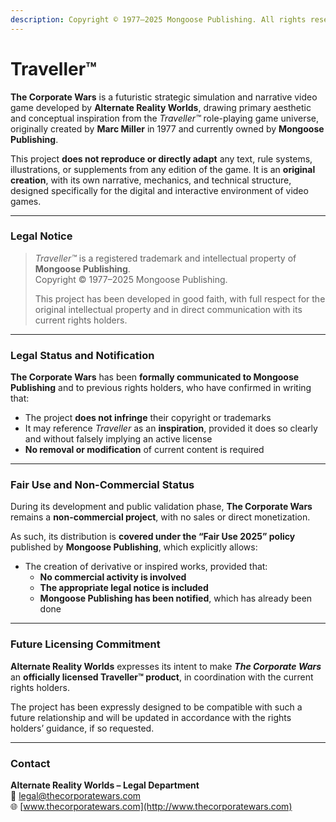 ```yaml
---
description: Copyright © 1977–2025 Mongoose Publishing. All rights reserved.
---
```


# Traveller™

**The Corporate Wars** is a futuristic strategic simulation and narrative video game developed by **Alternate Reality Worlds**, drawing primary aesthetic and conceptual inspiration from the _Traveller™_ role-playing game universe, originally created by **Marc Miller** in 1977 and currently owned by **Mongoose Publishing**.

This project **does not reproduce or directly adapt** any text, rule systems, illustrations, or supplements from any edition of the game. It is an **original creation**, with its own narrative, mechanics, and technical structure, designed specifically for the digital and interactive environment of video games.

***

### Legal Notice

> _Traveller™_ is a registered trademark and intellectual property of **Mongoose Publishing**.\
> Copyright © 1977–2025 Mongoose Publishing.
>
> This project has been developed in good faith, with full respect for the original intellectual property and in direct communication with its current rights holders.

***

### Legal Status and Notification

**The Corporate Wars** has been **formally communicated to Mongoose Publishing** and to previous rights holders, who have confirmed in writing that:

* The project **does not infringe** their copyright or trademarks
* It may reference _Traveller_ as an **inspiration**, provided it does so clearly and without falsely implying an active license
* **No removal or modification** of current content is required

***

### Fair Use and Non-Commercial Status

During its development and public validation phase, **The Corporate Wars** remains a **non-commercial project**, with no sales or direct monetization.

As such, its distribution is **covered under the “Fair Use 2025” policy** published by **Mongoose Publishing**, which explicitly allows:

* The creation of derivative or inspired works, provided that:
  * **No commercial activity is involved**
  * **The appropriate legal notice is included**
  * **Mongoose Publishing has been notified**, which has already been done

***

### Future Licensing Commitment

**Alternate Reality Worlds** expresses its intent to make _**The Corporate Wars**_ an **officially licensed Traveller™ product**, in coordination with the current rights holders.

The project has been expressly designed to be compatible with such a future relationship and will be updated in accordance with the rights holders’ guidance, if so requested.

***

### Contact

**Alternate Reality Worlds – Legal Department**\
📧 legal@thecorporatewars.com\
🌐 [www.thecorporatewars.com](http://www.thecorporatewars.com)
